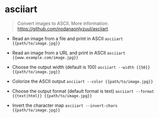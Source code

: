# asciiart
> Convert images to ASCII.
> More information: <https://github.com/nodanaonlyzuul/asciiart>.

- Read an image from a file and print in ASCII
`asciiart {{path/to/image.jpg}}`

- Read an image from a URL and print in ASCII
`asciiart {{www.example.com/image.jpg}}`

- Choose the output width (default is 100)
`asciiart --width {{50}} {{path/to/image.jpg}}`

- Colorize the ASCII output
`asciiart --color {{path/to/image.jpg}}`

- Choose the output format (default format is text)
`asciiart --format {{text|html}} {{path/to/image.jpg}}`

- Invert the character map
`asciiart --invert-chars {{path/to/image.jpg}}`
